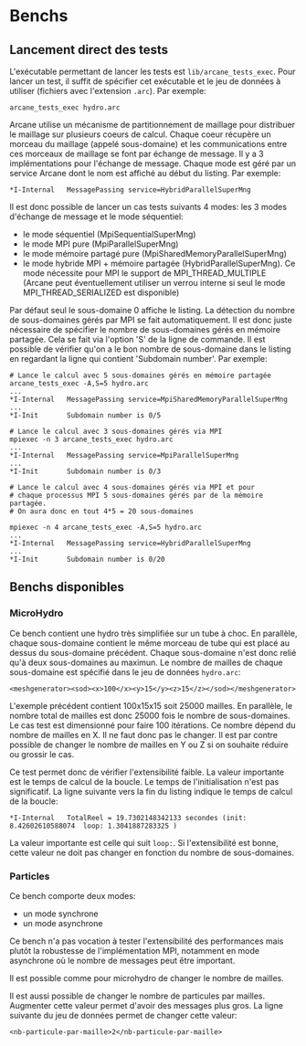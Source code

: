 # Benchs

## Lancement direct des tests

L'exécutable permettant de lancer les tests est
`lib/arcane_tests_exec`. Pour lancer un test, il suffit de spécifier
cet exécutable et le jeu de données à utiliser (fichiers avec
l'extension `.arc`). Par exemple:

```{.sh}
arcane_tests_exec hydro.arc
```

Arcane utilise un mécanisme de partitionnement de maillage pour
distribuer le maillage sur plusieurs coeurs de calcul. Chaque coeur
récupère un morceau du maillage (appelé sous-domaine) et les communications entre ces
morceaux de maillage se font par échange de message. Il y a 3
implémentations pour l'échange de message. Chaque mode est géré par un
service Arcane dont le nom est affiché au début du listing. Par
exemple:

```{.txt}
*I-Internal   MessagePassing service=HybridParallelSuperMng
```

Il est donc possible de lancer un cas tests suivants 4 modes: les 3
modes d'échange de message et le mode séquentiel:

- le mode séquentiel (MpiSequentialSuperMng)
- le mode MPI pure (MpiParallelSuperMng)
- le mode mémoire partagé pure (MpiSharedMemoryParallelSuperMng)
- le mode hybride MPI + mémoire partagée (HybridParallelSuperMng). Ce
  mode nécessite pour MPI le support de MPI_THREAD_MULTIPLE (Arcane
  peut éventuellement utiliser un verrou interne si seul le mode
  MPI_THREAD_SERIALIZED est disponible)

Par défaut seul le sous-domaine 0 affiche le listing. La détection du
nombre de sous-domaines gérés par MPI se fait automatiquement. Il est
donc juste nécessaire de spécifier le nombre de sous-domaines gérés en
mémoire partagée. Cela se fait via l'option 'S' de la ligne de
commande. Il est possible de vérifier qu'on a le bon nombre de
sous-domaine dans le listing en regardant la ligne qui contient
'Subdomain number'. Par exemple:

```{.sh}
# Lance le calcul avec 5 sous-domaines gérés en mémoire partagée
arcane_tests_exec -A,S=5 hydro.arc
...
*I-Internal   MessagePassing service=MpiSharedMemoryParallelSuperMng
...
*I-Init       Subdomain number is 0/5
```

```{.sh}
# Lance le calcul avec 3 sous-domaines gérés via MPI
mpiexec -n 3 arcane_tests_exec hydro.arc
...
*I-Internal   MessagePassing service=MpiParallelSuperMng
...
*I-Init       Subdomain number is 0/3
```

```{.sh}
# Lance le calcul avec 4 sous-domaines gérés via MPI et pour
# chaque processus MPI 5 sous-domaines gérés par de la mémoire partagée.
# On aura donc en tout 4*5 = 20 sous-domaines

mpiexec -n 4 arcane_tests_exec -A,S=5 hydro.arc
...
*I-Internal   MessagePassing service=HybridParallelSuperMng
...
*I-Init       Subdomain number is 0/20
```

## Benchs disponibles

### MicroHydro

Ce bench contient une hydro très simplifiée sur un tube à choc. En
parallèle, chaque sous-domaine contient le même morceau de tube qui
est placé au dessus du sous-domaine précédent. Chaque sous-domaine
n'est donc relié qu'à deux sous-domaines au maximun. Le nombre de
mailles de chaque sous-domaine est spécifié dans le jeu de données
`hydro.arc`:

```{.xml}
<meshgenerator><sod><x>100</x><y>15</y><z>15</z></sod></meshgenerator>
```

L'exemple précédent contient 100x15x15 soit 25000 mailles. En
parallèle, le nombre total de mailles est donc 25000 fois le nombre de
sous-domaines. Le cas test est dimensionné pour faire 100
itérations. Ce nombre dépend du nombre de mailles en X. Il ne faut
donc pas le changer. Il est par contre possible de changer le nombre
de mailles en Y ou Z si on souhaite réduire ou grossir le cas.

Ce test permet donc de vérifier l'extensibilité faible. La valeur
importante est le temps de calcul de la boucle. Le temps de
l'initialisation n'est pas significatif. La ligne suivante vers la
fin du listing indique le temps de calcul de la boucle:

```
*I-Internal   TotalReel = 19.7302148342133 secondes (init: 8.42602610588074  loop: 1.3041887283325 )
```

La valeur importante est celle qui suit `loop:`. Si l'extensibilité
est bonne, cette valeur ne doit pas changer en fonction du nombre de
sous-domaines.

### Particles

Ce bench comporte deux modes:

- un mode synchrone
- un mode asynchrone

Ce bench n'a pas vocation à tester l'extensibilité des performances
mais plutôt la robustesse de l'implémentation MPI, notamment en mode
asynchrone où le nombre de messages peut être important.

Il est possible comme pour microhydro de changer le nombre de mailles.

Il est aussi possible de changer le nombre de particules par
mailles. Augmenter cette valeur permet d'avoir des messages plus
gros. La ligne suivante du jeu de données permet de changer cette
valeur:

```{.xml}
<nb-particule-par-maille>2</nb-particule-par-maille>
```

